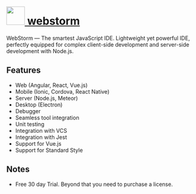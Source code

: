 # [<img src="https://cdn.rawgit.com/chocolatey/chocolatey-coreteampackages/8edfc93894e9bdd11deb36d1cbbfe8a47a7b013a/icons/webstorm.png" height="48" width="48" /> webstorm](https://chocolatey.org/packages/webstorm)

WebStorm — The smartest JavaScript IDE. Lightweight yet powerful IDE,
perfectly equipped for complex client-side development and server-side development with Node.js.

## Features
- Web (Angular, React, Vue.js)
- Mobile (Ionic, Cordova, React Native)
- Server (Node.js, Meteor)
- Desktop (Electron)
- Debugger
- Seamless tool integration
- Unit testing
- Integration with VCS
- Integration with Jest
- Support for Vue.js
- Support for Standard Style

## Notes
- Free 30 day Trial. Beyond that you need to purchase a license.
